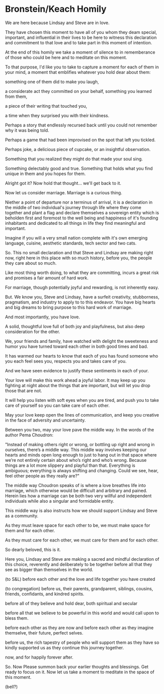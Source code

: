 # Bronstein/Keach Homily


We are here because Lindsay and Steve are in love.  

They have chosen this moment to have all of you whom they deam
special, important, and influential in their lives to be here to witness
this declaration and commitment to that love and to take part in this
moment of intention.

At the end of this homily we take a moment of silence to in
rememberance of those who could be here and to meditate on this
moment. 

To that purpose, I'd like you to take to capture a moment for each of them
in your mind, a moment that emblifies whatever you hold dear about
them: 

something one of them did to make you laugh, 

a considerate act they committed on your behalf, something you learned
from them, 

a piece of their writing that touched you, 

a time when they surprised you with their kindness.

Perhaps a story that endlessly recursed back until you could not
remember why it was being told.


Perhaps a game that had been improvised on the spot that left
you tickled.


Perhaps joke, a delicious piece of cupcake, or an
insightful observation.

Something that you realized they might do that made your soul sing.

Something delectably good and true. Something that holds what you
find unique in them and you hopes for them.


Alright got it? Now hold that thought... we'll get back to it.


Now let us consider marriage. Marriage is a curious thing. 


Niether a point of departure nor a terminus of arrival, it is a
declaration in the middle of two individual's journey through life
where they come together and plant a flag and declare themselves a
sovereign entity which is beholden first and foremost to the well
being and happiness of it's founding inhabitants and dedicated to all
things in life they find meaningful and important.


Imagine if you will a very small nation complete with it's own
emerging language, cuisine, aesthetic standards, tech sector and two
cats.


So.  This no small declaration and that Steve and Lindsay are making
right now, right here in this place with so much history, before you,
the people they care about so much.


Like most thing worth doing, to what they are committing, incurs a
great risk and promises a fair amount of hard work.


For marriage, though potentially joyful and rewarding, is not inherently
easy.


But. We know you, Steve and Lindsay, have a surfeit creativity,
stubborness, pragmatism, and industry to apply to to this
endeavor. You have big hearts and big dreams to bring purpose to this
hard work of marriage.



And most importantly, you have love. 



A solid, thoughtful love full of both joy and playfulness, but also
deep consideration for the other.


We, your friends and family, have watched with delight the sweeteness
and humor you have turned toward each other in both good times and
bad.  

It has warmed our hearts to know that each of you has found
someone who you each feel sees you, respects you and takes care of you.

And we have seen evidence to justify these sentiments in each of your.

Your love will make this work ahead a joyful labor.  It may keep
up you fighting at night about the things that are important, but will let you
drop those that are not. 

It will help you listen with soft eyes when you are tired, and push
you to take care of yourself so you can take care of each other.


May your love keep open the lines of communication, and keep you
creative in the face of adversity and uncertainty.


Between you two, may your love pave the middle way. In the words of
the author Pema Choudron:


"Instead of making others right or wrong, or bottling up right and
wrong in ourselves, there’s a middle way. This middle way involves
keeping our hearts and minds open long enough to just to hang out in
that space where we’re not entirely certain about who’s right and
who’s wrong.  Because things are a lot more slippery and playful than
that. Everything is ambiguous; everything is always shifting and
changing. Could we see, hear, feel other people as they really are?"

The middle way Choudron speaks of is where a love breathes life into
marriage, which otherwise would be difficult and arbitrary and
pained. Herein lies how a marriage can be both two very willful and
independent individuals while also a singular and formidable entity.


This middle way is also instructs how we should support Lindsay and
Steve as a community.  


As they must leave space for each other to be, we must make space for
them and for each other.


As they must care for each other, we must care for them and for each
other. 


So dearly beloved, this is it. 


Here you, Lindsay and Steve are making a sacred and mindful declaration of
this choice, reverently and deliberately to be together before all that they see
as bigger than themselves in the world.

(to S&L) before each other and the love and life together you have created 

(to congregation) before us, their parents, grandparent, siblings, cousins,
friends, confidants, and kindred spirits.

before all of they believe and hold dear, both spiritual and secular 

before all that we believe to be powerful in this world and would call
upon to bless them.

before each other as they are now and before each other as they
imagine themselve, their future, perfect selves.  

before us, the rich tapestry of people who will support them as they
have so kindly supported us as they continue this journey together.

now, and for happily forever after.



So. Now Please summon back your earlier thoughts and blessings. Get
ready to focus on it. Now let us take a moment to meditate in the
space of this moment.

(bell?)




